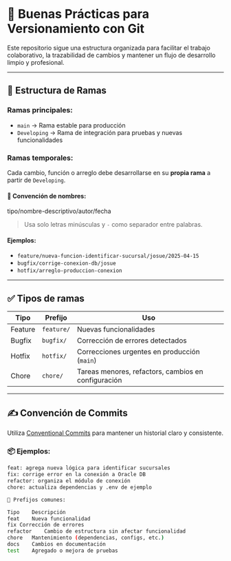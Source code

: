 # 🧠 Buenas Prácticas para Versionamiento con Git

Este repositorio sigue una estructura organizada para facilitar el trabajo colaborativo, la trazabilidad de cambios y mantener un flujo de desarrollo limpio y profesional.

---

## 📌 Estructura de Ramas

### Ramas principales:

- `main` → Rama estable para producción
- `Developing` → Rama de integración para pruebas y nuevas funcionalidades

### Ramas temporales:

Cada cambio, función o arreglo debe desarrollarse en su **propia rama** a partir de `Developing`.

#### 🔧 Convención de nombres:

tipo/nombre-descriptivo/autor/fecha

> Usa solo letras minúsculas y `-` como separador entre palabras.

#### Ejemplos:

- `feature/nueva-funcion-identificar-sucursal/josue/2025-04-15`
- `bugfix/corrige-conexion-db/josue`
- `hotfix/arreglo-produccion-conexion`

---

## ✅ Tipos de ramas

| Tipo      | Prefijo    | Uso                                               |
|-----------|------------|----------------------------------------------------|
| Feature   | `feature/` | Nuevas funcionalidades                             |
| Bugfix    | `bugfix/`  | Corrección de errores detectados                   |
| Hotfix    | `hotfix/`  | Correcciones urgentes en producción (`main`)      |
| Chore     | `chore/`   | Tareas menores, refactors, cambios en configuración|

---

## ✍️ Convención de Commits

Utiliza [Conventional Commits](https://www.conventionalcommits.org) para mantener un historial claro y consistente.

### 📦 Ejemplos:

```bash
feat: agrega nueva lógica para identificar sucursales
fix: corrige error en la conexión a Oracle DB
refactor: organiza el módulo de conexión
chore: actualiza dependencias y .env de ejemplo

📌 Prefijos comunes:

Tipo	Descripción
feat	Nueva funcionalidad
fix	Corrección de errores
refactor	Cambio de estructura sin afectar funcionalidad
chore	Mantenimiento (dependencias, configs, etc.)
docs	Cambios en documentación
test	Agregado o mejora de pruebas

